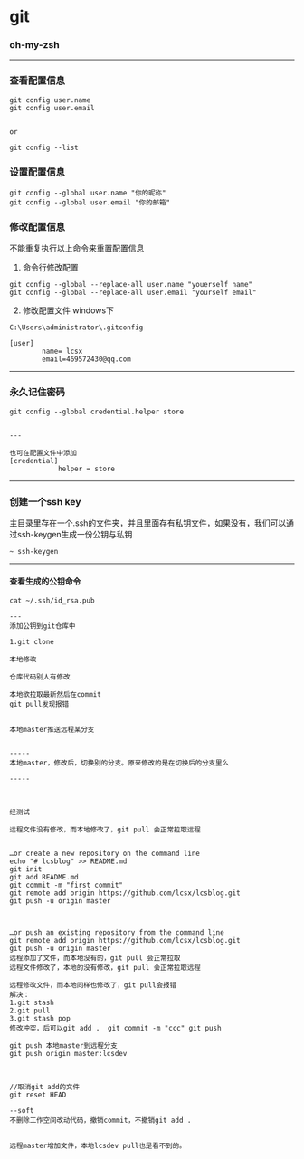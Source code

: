 # git
### oh-my-zsh
---
### 查看配置信息
``` 
git config user.name
git config user.email


or

git config --list

```

### 设置配置信息
```
git config --global user.name "你的昵称"
git config --global user.email "你的邮箱"
```
### 修改配置信息
不能重复执行以上命令来重置配置信息
1. 命令行修改配置
```
git config --global --replace-all user.name "youerself name"
git config --global --replace-all user.email "yourself email"
```
2. 修改配置文件
windows下
```
C:\Users\administrator\.gitconfig

[user]
		name= lcsx
		email=469572430@qq.com

```

---

### 永久记住密码
```
git config --global credential.helper store


---

也可在配置文件中添加
[credential]
			helper = store

```

---

### 创建一个ssh key
主目录里存在一个.ssh的文件夹，并且里面存有私钥文件，如果没有，我们可以通过ssh-keygen生成一份公钥与私钥
```
~ ssh-keygen
```

---

#### 查看生成的公钥命令
```
cat ~/.ssh/id_rsa.pub

---
添加公钥到git仓库中
```


``` 
1.git clone 

本地修改

仓库代码别人有修改

本地欲拉取最新然后在commit    
git pull发现报错


本地master推送远程某分支


-----
本地master，修改后，切换别的分支。原来修改的是在切换后的分支里么

-----



经测试

远程文件没有修改，而本地修改了，git pull 会正常拉取远程


…or create a new repository on the command line
echo "# lcsblog" >> README.md
git init
git add README.md
git commit -m "first commit"
git remote add origin https://github.com/lcsx/lcsblog.git
git push -u origin master
                


…or push an existing repository from the command line
git remote add origin https://github.com/lcsx/lcsblog.git
git push -u origin master
远程添加了文件，而本地没有的，git pull 会正常拉取
远程文件修改了，本地的没有修改，git pull 会正常拉取远程

远程修改文件，而本地同样也修改了，git pull会报错
解决：
1.git stash
2.git pull
3.git stash pop
修改冲突，后可以git add .  git commit -m "ccc" git push

git push 本地master到远程分支
git push origin master:lcsdev



//取消git add的文件
git reset HEAD

--soft  
不删除工作空间改动代码，撤销commit，不撤销git add . 


远程master增加文件，本地lcsdev pull也是看不到的。
```